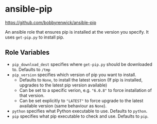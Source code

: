 ansible-pip
===========

https://github.com/bobbyrenwick/ansible-pip

An ansible role that ensures pip is installed at the version you specify.
It uses `get-pip.py` to install pip.

Role Variables
--------------

- `pip_download_dest` specifies where `get-pip.py` should be downloaded to. Defaults to `/tmp`
- `pip_version` specifies which version of pip you want to install. 
  - Defaults to `None`, to install the latest version (If pip is installed, upgrades to the latest pip version available)
  - Can be set to a specific verion, e.g. `"6.0.8"` to force installation of that version.
  - Can be set explicitly to `"LATEST"` to force upgrade to the latest available version (same behaviour as `None`).
- `python` specifies what Python executable to use.  Defaults to `python`.
- `pip` specifies what pip executable to check and use.  Defaults to `pip`.
